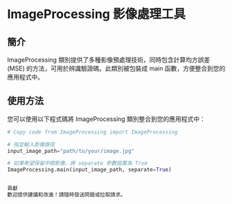 # ImageProcessing 影像處理工具
## 簡介    
ImageProcessing 類別提供了多種影像預處理技術，同時包含計算均方誤差 (MSE) 的方法，可用於辨識驗證碼。此類別被包裝成 main 函數，方便整合到您的應用程式中。    

## 使用方法   
您可以使用以下程式碼將 ImageProcessing 類別整合到您的應用程式中：

```python
# Copy code from ImageProcessing import ImageProcessing

# 指定輸入影像路徑
input_image_path="path/to/your/image.jpg"

# 如果希望保留中間影像，將 separate 參數設置為 True
ImageProcessing.main(input_image_path, separate=True)


貢獻
歡迎提供建議和改進！請隨時發送問題或拉取請求。
